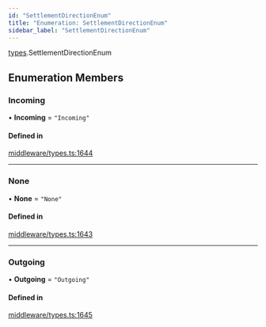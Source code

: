 ```yaml
---
id: "SettlementDirectionEnum"
title: "Enumeration: SettlementDirectionEnum"
sidebar_label: "SettlementDirectionEnum"
---
```


[types](../../../modules/Types/Types.md).SettlementDirectionEnum

## Enumeration Members

### Incoming

• **Incoming** = ``"Incoming"``

#### Defined in

[middleware/types.ts:1644](https://github.com/PolymeshAssociation/polymesh-sdk/blob/91c2d2d8/src/middleware/types.ts#L1644)

___

### None

• **None** = ``"None"``

#### Defined in

[middleware/types.ts:1643](https://github.com/PolymeshAssociation/polymesh-sdk/blob/91c2d2d8/src/middleware/types.ts#L1643)

___

### Outgoing

• **Outgoing** = ``"Outgoing"``

#### Defined in

[middleware/types.ts:1645](https://github.com/PolymeshAssociation/polymesh-sdk/blob/91c2d2d8/src/middleware/types.ts#L1645)
